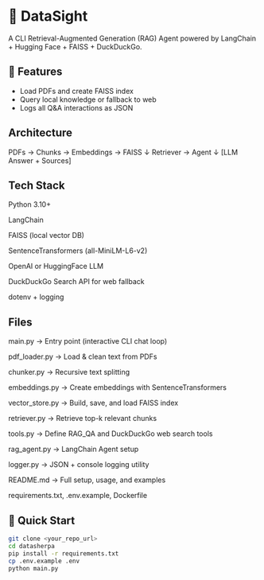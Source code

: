 # 🧠 DataSight
A CLI Retrieval-Augmented Generation (RAG) Agent powered by LangChain + Hugging Face + FAISS + DuckDuckGo.

## 🔧 Features
- Load PDFs and create FAISS index
- Query local knowledge or fallback to web
- Logs all Q&A interactions as JSON

## Architecture
PDFs → Chunks → Embeddings → FAISS
             ↓
        Retriever → Agent
             ↓
    [LLM Answer + Sources]

## Tech Stack

Python 3.10+

LangChain

FAISS (local vector DB)

SentenceTransformers (all-MiniLM-L6-v2)

OpenAI or HuggingFace LLM

DuckDuckGo Search API for web fallback

dotenv + logging

## Files

main.py → Entry point (interactive CLI chat loop)

pdf_loader.py → Load & clean text from PDFs

chunker.py → Recursive text splitting

embeddings.py → Create embeddings with SentenceTransformers

vector_store.py → Build, save, and load FAISS index

retriever.py → Retrieve top-k relevant chunks

tools.py → Define RAG_QA and DuckDuckGo web search tools

rag_agent.py → LangChain Agent setup

logger.py → JSON + console logging utility

README.md → Full setup, usage, and examples

requirements.txt, .env.example, Dockerfile

## 🚀 Quick Start
```bash
git clone <your_repo_url>
cd datasherpa
pip install -r requirements.txt
cp .env.example .env
python main.py




